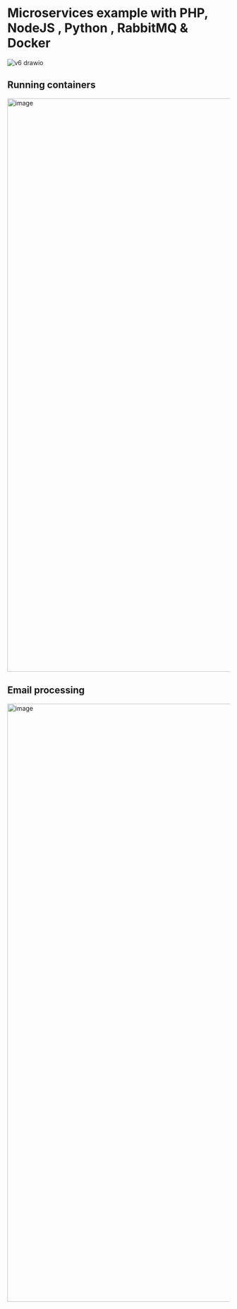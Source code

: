 # Microservices example with PHP, NodeJS , Python , RabbitMQ & Docker


![v6 drawio](https://github.com/mobeendev/Microservices-example-with-PHP-NodeJS-Python-RabbitMQ-Docker/assets/10846423/5599362c-304e-481c-8ce0-0e16e0a93f8d)

## Running containers
<img width="1296" alt="image" src="https://github.com/mobeendev/Microservices-example-with-PHP-NodeJS-Python-RabbitMQ-Docker/assets/10846423/6302562e-719e-4452-bda3-5b1b73f0a49c">


## Email processing


<img width="1352" alt="image" src="https://github.com/mobeendev/Microservices-example-with-PHP-NodeJS-Python-RabbitMQ-Docker/assets/10846423/35cabc77-99ea-4338-892a-a97edcd9f7ad">
